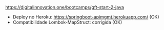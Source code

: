 https://digitalinnovation.one/bootcamps/gft-start-2-java

* Deploy no Heroku: https://springboot-apimgmt.herokuapp.com/ (OK)
* Compatibilidade Lombok-MapStruct: corrigida (OK)
